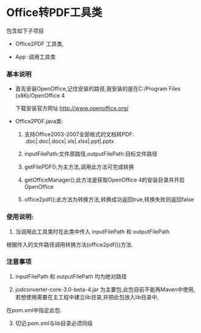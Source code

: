 Office转PDF工具类
=

包含如下子项目

- Office2PDF  工具类,

- App :调用工具类



### 基本说明

* 首先安装OpenOffice,记住安装的路径,我安装的是在C:/Program Files (x86)/OpenOffice 4

   下载安装官方网址:http://www.openoffice.org/ 

* Office2PDF.java类:

   1. 支持Office2003-2007全部格式的文档转PDF:
										.doc|.doc|.docx|.xls|.xlsx|.ppt|.pptx
												
   2. inputFilePath:文件原路径,outputFilePath:目标文件路径
				
   3. getFilePDF();为主方法,调用此方法可完成转换
				
   4. getOfficeManager();此方法是获取OpenOffice 4的安装目录并开启OpenOffice
				
   5. office2pdf();此方法为转换方法,转换成功返回true,转换失败则返回false
				
### 使用说明:		
 
   1. 当调用此工具类时在此类中传入 inputFilePath 和 outputFilePath
   
   根据传入的文件路径调用转换方法(office2pdf())方法.
   	
   	
   	
### 注意事项

   1. inputFilePath 和 outputFilePath 均为绝对路径	
   
   2. jodconverter-core-3.0-beta-4.jar	为主要包,此包目前不能再Maven中使用,若想使用需要在主工程中建立lib目录,并把此包放入lib目录中,
   
   在pom.xml中指定此包.
   
   3. 切记:pom.xml与lib目录必须同级		